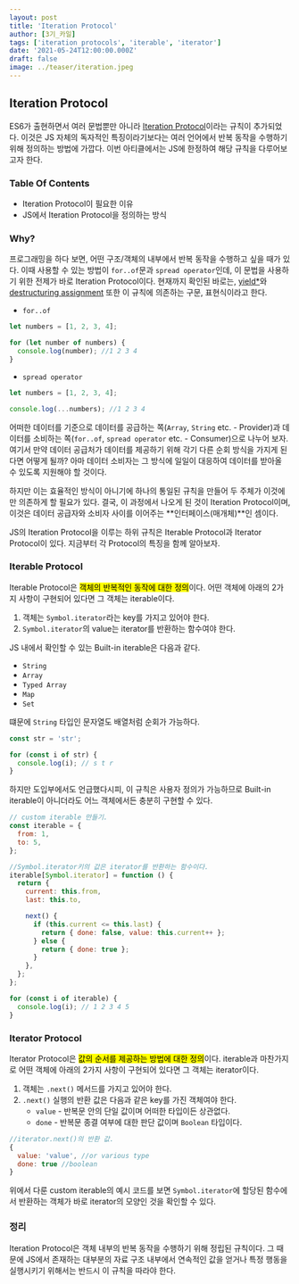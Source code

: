 ```yaml
---
layout: post
title: 'Iteration Protocol'
author: [3기_카일]
tags: ['iteration protocols', 'iterable', 'iterator']
date: '2021-05-24T12:00:00.000Z'
draft: false
image: ../teaser/iteration.jpeg
---
```


## Iteration Protocol

ES6가 출현하면서 여러 문법뿐만 아니라 [Iteration Protocol](https://developer.mozilla.org/ko/docs/Web/JavaScript/Reference/Iteration_protocols)이라는 규칙이 추가되었다. 이것은 JS 자체의 독자적인 특징이라기보다는 여러 언어에서 반복 동작을 수행하기 위해 정의하는 방법에 가깝다. 이번 아티클에서는 JS에 한정하여 해당 규칙을 다루어보고자 한다.

### Table Of Contents

- Iteration Protocol이 필요한 이유
- JS에서 Iteration Protocol을 정의하는 방식

### Why?

프로그래밍을 하다 보면, 어떤 구조/객체의 내부에서 반복 동작을 수행하고 싶을 때가 있다. 이때 사용할 수 있는 방법이 `for..of`문과 `spread operator`인데, 이 문법을 사용하기 위한 전제가 바로 Iteration Protocol이다. 현재까지 확인된 바로는, [yield\*](https://developer.mozilla.org/en-US/docs/Web/JavaScript/Reference/Operators/yield*)와 [destructuring assignment](https://developer.mozilla.org/en-US/docs/Web/JavaScript/Reference/Operators/Destructuring_assignment) 또한 이 규칙에 의존하는 구문, 표현식이라고 한다.

- `for..of`

```jsx
let numbers = [1, 2, 3, 4];

for (let number of numbers) {
  console.log(number); //1 2 3 4
}
```

- `spread operator`

```jsx
let numbers = [1, 2, 3, 4];

console.log(...numbers); //1 2 3 4
```

어떠한 데이터를 기준으로 데이터를 공급하는 쪽(`Array`, `String` etc. - Provider)과 데이터를 소비하는 쪽(`for..of`, `spread operator` etc. - Consumer)으로 나누어 보자. 여기서 만약 데이터 공급처가 데이터를 제공하기 위해 각기 다른 순회 방식을 가지게 된다면 어떻게 될까? 아마 데이터 소비자는 그 방식에 일일이 대응하여 데이터를 받아올 수 있도록 지원해야 할 것이다.

하지만 이는 효율적인 방식이 아니기에 하나의 통일된 규칙을 만들어 두 주체가 이것에만 의존하게 할 필요가 있다. 결국, 이 과정에서 나오게 된 것이 Iteration Protocol이며, 이것은 데이터 공급자와 소비자 사이를 이어주는 **인터페이스(매개체)**인 셈이다.

JS의 Iteration Protocol을 이루는 하위 규칙은 Iterable Protocol과 Iterator Protocol이 있다. 지금부터 각 Protocol의 특징을 함께 알아보자.

### Iterable Protocol

Iterable Protocol은 <mark>객체의 반복적인 동작에 대한 정의</mark>이다. 어떤 객체에 아래의 2가지 사항이 구현되어 있다면 그 객체는 iterable이다.

1. 객체는 `Symbol.iterator`라는 key를 가지고 있어야 한다.
2. `Symbol.iterator`의 value는 iterator를 반환하는 함수여야 한다.

JS 내에서 확인할 수 있는 Built-in iterable은 다음과 같다.

- `String`
- `Array`
- `Typed Array`
- `Map`
- `Set`

떄문에 `String` 타입인 문자열도 배열처럼 순회가 가능하다.

```jsx
const str = 'str';

for (const i of str) {
  console.log(i); // s t r
}
```

하지만 도입부에서도 언급했다시피, 이 규칙은 사용자 정의가 가능하므로 Built-in iterable이 아니더라도 어느 객체에서든 충분히 구현할 수 있다.

```jsx
// custom iterable 만들기.
const iterable = {
  from: 1,
  to: 5,
};

//Symbol.iterator키의 값은 iterator를 반환하는 함수이다.
iterable[Symbol.iterator] = function () {
  return {
    current: this.from,
    last: this.to,

    next() {
      if (this.current <= this.last) {
        return { done: false, value: this.current++ };
      } else {
        return { done: true };
      }
    },
  };
};

for (const i of iterable) {
  console.log(i); // 1 2 3 4 5
}
```

### Iterator Protocol

Iterator Protocol은 <mark>값의 순서를 제공하는 방법에 대한 정의</mark>이다. iterable과 마찬가지로 어떤 객체에 아래의 2가지 사항이 구현되어 있다면 그 객체는 iterator이다.

1. 객체는 `.next()` 메서드를 가지고 있어야 한다.
2. `.next()` 실행의 반환 값은 다음과 같은 key를 가진 객체여야 한다.
   - `value` - 반복문 안의 단일 값이며 어떠한 타입이든 상관없다.
   - `done` - 반복문 종결 여부에 대한 판단 값이며 `Boolean` 타입이다.

```jsx
//iterator.next()의 반환 값.
{
  value: 'value', //or various type
  done: true //boolean
}
```

위에서 다룬 custom iterable의 예시 코드를 보면 `Symbol.iterator`에 할당된 함수에서 반환하는 객체가 바로 iterator의 모양인 것을 확인할 수 있다.

### 정리

Iteration Protocol은 객체 내부의 반복 동작을 수행하기 위해 정립된 규칙이다. 그 때문에 JS에서 존재하는 대부분의 자료 구조 내부에서 연속적인 값을 얻거나 특정 행동을 실행시키기 위해서는 반드시 이 규칙을 따라야 한다.
